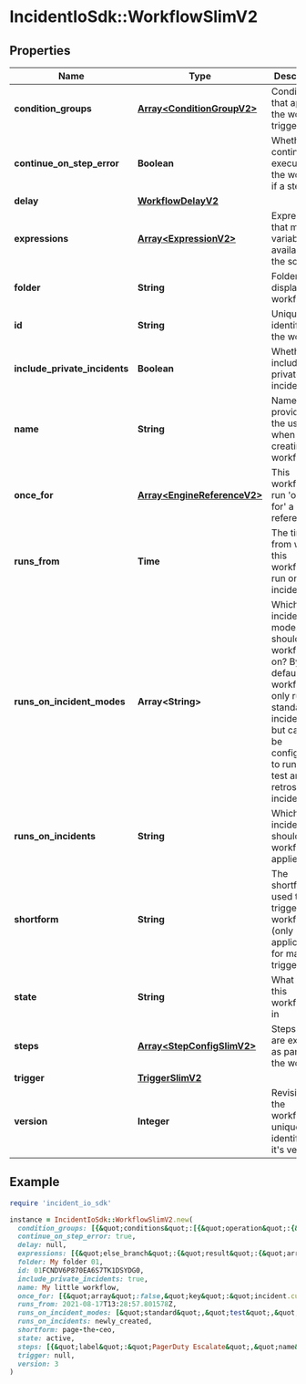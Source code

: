 # IncidentIoSdk::WorkflowSlimV2

## Properties

| Name | Type | Description | Notes |
| ---- | ---- | ----------- | ----- |
| **condition_groups** | [**Array&lt;ConditionGroupV2&gt;**](ConditionGroupV2.md) | Conditions that apply to the workflow trigger |  |
| **continue_on_step_error** | **Boolean** | Whether to continue executing the workflow if a step fails |  |
| **delay** | [**WorkflowDelayV2**](WorkflowDelayV2.md) |  | [optional] |
| **expressions** | [**Array&lt;ExpressionV2&gt;**](ExpressionV2.md) | Expressions that make variables available in the scope |  |
| **folder** | **String** | Folder to display the workflow in | [optional] |
| **id** | **String** | Unique identifier for the workflow |  |
| **include_private_incidents** | **Boolean** | Whether to include private incidents |  |
| **name** | **String** | Name provided by the user when creating the workflow |  |
| **once_for** | [**Array&lt;EngineReferenceV2&gt;**](EngineReferenceV2.md) | This workflow will run &#39;once for&#39; a list of references |  |
| **runs_from** | **Time** | The time from which this workflow will run on incidents | [optional] |
| **runs_on_incident_modes** | **Array&lt;String&gt;** | Which incident modes should this workflow run on? By default, workflows only run on standard incidents, but can also be configured to run on test and retrospective incidents. |  |
| **runs_on_incidents** | **String** | Which incidents should the workflow be applied to? |  |
| **shortform** | **String** | The shortform used to trigger this workflow (only applicable for manual triggers) | [optional] |
| **state** | **String** | What state this workflow is in |  |
| **steps** | [**Array&lt;StepConfigSlimV2&gt;**](StepConfigSlimV2.md) | Steps that are executed as part of the workflow |  |
| **trigger** | [**TriggerSlimV2**](TriggerSlimV2.md) |  |  |
| **version** | **Integer** | Revision of the workflow, uniquely identifying it&#39;s version |  |

## Example

```ruby
require 'incident_io_sdk'

instance = IncidentIoSdk::WorkflowSlimV2.new(
  condition_groups: [{&quot;conditions&quot;:[{&quot;operation&quot;:{&quot;label&quot;:&quot;Lawrence Jones&quot;,&quot;value&quot;:&quot;01FCQSP07Z74QMMYPDDGQB9FTG&quot;},&quot;param_bindings&quot;:[{&quot;array_value&quot;:[{&quot;label&quot;:&quot;Lawrence Jones&quot;,&quot;literal&quot;:&quot;SEV123&quot;,&quot;reference&quot;:&quot;incident.severity&quot;}],&quot;value&quot;:{&quot;label&quot;:&quot;Lawrence Jones&quot;,&quot;literal&quot;:&quot;SEV123&quot;,&quot;reference&quot;:&quot;incident.severity&quot;}}],&quot;subject&quot;:{&quot;label&quot;:&quot;Incident Severity&quot;,&quot;reference&quot;:&quot;incident.severity&quot;}}]}],
  continue_on_step_error: true,
  delay: null,
  expressions: [{&quot;else_branch&quot;:{&quot;result&quot;:{&quot;array_value&quot;:[{&quot;label&quot;:&quot;Lawrence Jones&quot;,&quot;literal&quot;:&quot;SEV123&quot;,&quot;reference&quot;:&quot;incident.severity&quot;}],&quot;value&quot;:{&quot;label&quot;:&quot;Lawrence Jones&quot;,&quot;literal&quot;:&quot;SEV123&quot;,&quot;reference&quot;:&quot;incident.severity&quot;}}},&quot;label&quot;:&quot;Team Slack channel&quot;,&quot;operations&quot;:[{&quot;branches&quot;:{&quot;branches&quot;:[{&quot;condition_groups&quot;:[{&quot;conditions&quot;:[{&quot;operation&quot;:{&quot;label&quot;:&quot;Lawrence Jones&quot;,&quot;value&quot;:&quot;01FCQSP07Z74QMMYPDDGQB9FTG&quot;},&quot;param_bindings&quot;:[{&quot;array_value&quot;:[{&quot;label&quot;:&quot;Lawrence Jones&quot;,&quot;literal&quot;:&quot;SEV123&quot;,&quot;reference&quot;:&quot;incident.severity&quot;}],&quot;value&quot;:{&quot;label&quot;:&quot;Lawrence Jones&quot;,&quot;literal&quot;:&quot;SEV123&quot;,&quot;reference&quot;:&quot;incident.severity&quot;}}],&quot;subject&quot;:{&quot;label&quot;:&quot;Incident Severity&quot;,&quot;reference&quot;:&quot;incident.severity&quot;}}]}],&quot;result&quot;:{&quot;array_value&quot;:[{&quot;label&quot;:&quot;Lawrence Jones&quot;,&quot;literal&quot;:&quot;SEV123&quot;,&quot;reference&quot;:&quot;incident.severity&quot;}],&quot;value&quot;:{&quot;label&quot;:&quot;Lawrence Jones&quot;,&quot;literal&quot;:&quot;SEV123&quot;,&quot;reference&quot;:&quot;incident.severity&quot;}}}],&quot;returns&quot;:{&quot;array&quot;:true,&quot;type&quot;:&quot;IncidentStatus&quot;}},&quot;filter&quot;:{&quot;condition_groups&quot;:[{&quot;conditions&quot;:[{&quot;operation&quot;:{&quot;label&quot;:&quot;Lawrence Jones&quot;,&quot;value&quot;:&quot;01FCQSP07Z74QMMYPDDGQB9FTG&quot;},&quot;param_bindings&quot;:[{&quot;array_value&quot;:[{&quot;label&quot;:&quot;Lawrence Jones&quot;,&quot;literal&quot;:&quot;SEV123&quot;,&quot;reference&quot;:&quot;incident.severity&quot;}],&quot;value&quot;:{&quot;label&quot;:&quot;Lawrence Jones&quot;,&quot;literal&quot;:&quot;SEV123&quot;,&quot;reference&quot;:&quot;incident.severity&quot;}}],&quot;subject&quot;:{&quot;label&quot;:&quot;Incident Severity&quot;,&quot;reference&quot;:&quot;incident.severity&quot;}}]}]},&quot;navigate&quot;:{&quot;reference&quot;:&quot;1235&quot;,&quot;reference_label&quot;:&quot;Teams&quot;},&quot;operation_type&quot;:&quot;navigate&quot;,&quot;parse&quot;:{&quot;returns&quot;:{&quot;array&quot;:true,&quot;type&quot;:&quot;IncidentStatus&quot;},&quot;source&quot;:&quot;metadata.annotations[\&quot;github.com/repo\&quot;]&quot;},&quot;returns&quot;:{&quot;array&quot;:true,&quot;type&quot;:&quot;IncidentStatus&quot;}}],&quot;reference&quot;:&quot;abc123&quot;,&quot;returns&quot;:{&quot;array&quot;:true,&quot;type&quot;:&quot;IncidentStatus&quot;},&quot;root_reference&quot;:&quot;incident.status&quot;}],
  folder: My folder 01,
  id: 01FCNDV6P870EA6S7TK1DSYDG0,
  include_private_incidents: true,
  name: My little workflow,
  once_for: [{&quot;array&quot;:false,&quot;key&quot;:&quot;incident.custom_field[\&quot;01FCNDV6P870EA6S7TK1DSYDG0\&quot;]&quot;,&quot;label&quot;:&quot;Incident -&gt; Affected Team&quot;,&quot;type&quot;:&quot;IncidentSeverity&quot;}],
  runs_from: 2021-08-17T13:28:57.801578Z,
  runs_on_incident_modes: [&quot;standard&quot;,&quot;test&quot;,&quot;retrospective&quot;],
  runs_on_incidents: newly_created,
  shortform: page-the-ceo,
  state: active,
  steps: [{&quot;label&quot;:&quot;PagerDuty Escalate&quot;,&quot;name&quot;:&quot;pagerduty.escalate&quot;}],
  trigger: null,
  version: 3
)
```

